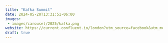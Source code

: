 ```yaml
---
title: "Kafka Summit"
date: 2024-05-20T13:31:51-06:00
images:
 - images/carousel/2025/kafka.png
website: https://current.confluent.io/london?utm_source=facebook&utm_medium=organicsocial&utm_campaign=current-bangalore-25
draft: true
---
```


